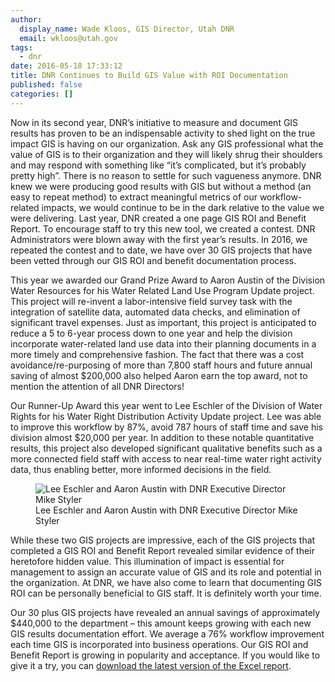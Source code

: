 ```yaml
---
author:
  display_name: Wade Kloos, GIS Director, Utah DNR
  email: wkloos@utah.gov
tags:
  - dnr
date: 2016-05-18 17:33:12
title: DNR Continues to Build GIS Value with ROI Documentation
published: false
categories: []
---
```


Now in its second year, DNR’s initiative to measure and document GIS results has proven to be an indispensable activity to shed light on the true impact GIS is having on our organization. Ask any GIS professional what the value of GIS is to their organization and they will likely shrug their shoulders and may respond with something like “it’s complicated, but it’s probably pretty high”. There is no reason to settle for such vagueness anymore. DNR knew we were producing good results with GIS but without a method (an easy to repeat method) to extract meaningful metrics of our workflow-related impacts, we would continue to be in the dark relative to the value we were delivering. Last year, DNR created a one page GIS ROI and Benefit Report. To encourage staff to try this new tool, we created a contest. DNR Administrators were blown away with the first year’s results. In 2016, we repeated the contest and to date, we have over 30 GIS projects that have been vetted through our GIS ROI and benefit documentation process.

This year we awarded our Grand Prize Award to Aaron Austin of the Division Water Resources for his Water Related Land Use Program Update project. This project will re-invent a labor-intensive field survey task with the integration of satellite data, automated data checks, and elimination of significant travel expenses. Just as important, this project is anticipated to reduce a 5 to 6-year process down to one year and help the division incorporate water-related land use data into their planning documents in a more timely and comprehensive fashion. The fact that there was a cost avoidance/re-purposing of more than 7,800 staff hours and future annual saving of almost $200,000 also helped Aaron earn the top award, not to mention the attention of all DNR Directors!

Our Runner-Up Award this year went to Lee Eschler of the Division of Water Rights for his Water Right Distribution Activity Update project. Lee was able to improve this workflow by 87%, avoid 787 hours of staff time and save his division almost $20,000 per year. In addition to these notable quantitative results, this project also developed significant qualitative benefits such as a more connected field staff with access to near real-time water right activity data, thus enabling better, more informed decisions in the field.

<figure class="caption caption--right"><img class="caption__image" src="{% link images/DNRroi2016.jpg %}" alt="Lee Eschler and Aaron Austin with DNR Executive Director Mike Styler" loading="lazy" /><figcaption class="caption__text">Lee Eschler and Aaron Austin with DNR Executive Director Mike Styler</figcaption></figure>

While these two GIS projects are impressive, each of the GIS projects that completed a GIS ROI and Benefit Report revealed similar evidence of their heretofore hidden value. This illumination of impact is essential for management to assign an accurate value of GIS and its role and potential in the organization. At DNR, we have also come to learn that documenting GIS ROI can be personally beneficial to GIS staff. It is definitely worth your time.

Our 30 plus GIS projects have revealed an annual savings of approximately $440,000 to the department – this amount keeps growing with each new GIS results documentation effort. We average a 76% workflow improvement each time GIS is incorporated into business operations. Our GIS ROI and Benefit Report is growing in popularity and acceptance. If you would like to give it a try, you can [download the latest version of the Excel report](https://www.esri.com/~/media/Files/zips/news/arcuser/0316/downsizing-roi-report).
